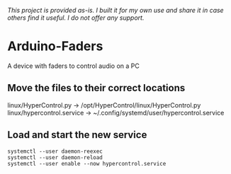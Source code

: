 *This project is provided as-is. I built it for my own use and share it in case others find it useful. I do not offer any support.*
# Arduino-Faders
A device with faders to control audio on a PC

## Move the files to their correct locations
linux/HyperControl.py -> /opt/HyperControl/linux/HyperControl.py\
linux/hypercontrol.service -> ~/.config/systemd/user/hypercontrol.service


## Load and start the new service
```
systemctl --user daemon-reexec
systemctl --user daemon-reload
systemctl --user enable --now hypercontrol.service
```
